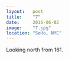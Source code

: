 ```yaml
---
layout:   post
title:    "7"
date:     2016-06-02
image:    "7.jpg"
location: "SoHo, NYC"
---
```


Looking north from 161.
